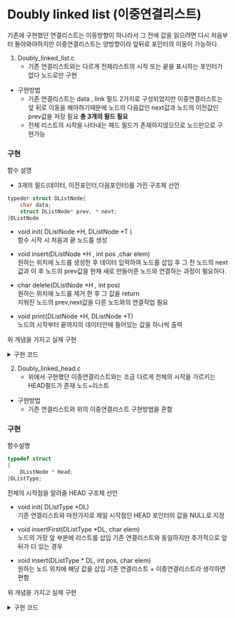 # Doubly linked list (이중연결리스트)

기존에 구현했던 연결리스트는 이동방향이 하나라서 그 전에 값을 읽으려면 다시 처음부터 돌아와야하지만 이중연결리스트는 양방향이라 앞뒤로 포인터의 이동이 가능하다.


1. Doubly_linked_list.c 
    - 기존 연결리스트와는 다르게 전체리스트의 시작 또는 끝을 표시하는 포인터가 없다 노드로만 구현
- 구현방법
    - 기존 연결리스트는 data , link 필드 2가지로 구성되었지만 이중연결리스트는 앞 뒤로 이동을 해야하기때문에 노드의 다음값인 next값과 노드의 이전값인 prev값을 저장 필요 **총 3개의 필드 필요**
    - 전체 리스트의 시작을 나타내는 헤드 필드가 존재하지않으므로 노드만으로 구현가능

### 구현 

함수 설명

- 3개의 필드(데이터, 이전포인터,다음포인터)를 가진 구조체 선언
```c++
typeder struct DListNode{
    char data;
    struct DListNode* prev, * next;
}DListNode
```

- void init( DListNode *H, DListNode *T )  
함수 시작 시 처음과 끝 노드를 생성

- void insert(DListNode *H , int pos ,char elem)  
원하는 위치에 노드를 생성한 후 데이터 입력하여 
노드를 삽입 후 그 전 노드의 next값과 이 후 노드의 prev값을 현재 새로 만들어준 노드와 연결하는 과정이 필요하다.

- char delete(DListNode *H , int pos)  
원하는 위치에 노드를 제거 한 후 그 값을 return   
지워진 노드의 prev,next값을 다른 노드와의 연결작업 필요

- void print(DListNode *H, DListNode *T)  
노드의 시작부터 끝까지의 데이터안에 들어있는 값을 하나씩 출력

위 개념을 가지고 실제 구현
<details>
<summary> 구현 코드 </summary>
<div markdown="1"> 

```c++
#include <stdio.h>
#include <stdlib.h>

typedef struct DListNode
{
    char data;
    struct DListNode* prev, * next;
}DListNode;


void init( DListNode *H, DListNode *T ){
    H->next = T;
    T->prev = H;
}

void insert(DListNode *H , int pos ,char elem){
    DListNode *p = H;
    for(int i=1; i< pos; i++){
        p = p->next;
    }
     DListNode *node = (DListNode*)malloc(sizeof(DListNode));
    node->data = elem;
    node->prev = p;
    node->next = p->next;
    p->next->prev = node;
    // node->next->prev = node;
    p->next = node;
}

char delete(DListNode *H , int pos){
    DListNode *p = H;
    for(int i=1; i<= pos; i++){
        p = p->next;
    }
    char temp = p->data; //임시로 저장
    p->prev->next = p->next;
    p->next->prev = p->prev;
    free(p);
    return temp; 
}

void print(DListNode *H, DListNode *T){
    for(DListNode *p = H->next; p!=T; p=p->next){
        printf(" %c <=>", p->data);
    }
    printf("\b\b\b   \n");
}


int main(){
    DListNode *H = (DListNode*)malloc(sizeof(DListNode));
    DListNode *T = (DListNode*)malloc(sizeof(DListNode));

    init(H,T); // 포인터는 이미 주소임

    insert(H, 1, 'A'); print(H,T);
    insert(H, 1, 'B'); print(H,T);
    insert(H, 2, 'C'); print(H,T);
    insert(H, 4, 'D'); print(H,T);
    getchar();

    printf("Delete node Number: ");
    int pos;
    scanf("%d ", &pos);
    printf("%c is deleted\n",delete(H, pos));
    print(H,T);

    return 0;
}

```

</div>
</details>

2. Doubly_linked_head.c
    - 위에서 구현했던 이중연결리스트와는 조금 다르게 전체의 시작을 가르키는 HEAD필드가 존재 노드+리스트
-  구현방법
    - 기존 연결리스트와 위의 이중연결리스트 구현방법을 혼합 
    
### 구현

함수설명  

```c++
typedef struct
{
    DListNode * Head;
}DListType;
```
전체의 시작점을 알려줄 HEAD 구조체 선언

- void init( DListType *DL)  
기존 연결리스트와 마찬가지로 제일 시작점인 HEAD 포인터의 값을 NULL로 지정

- void insertFirst(DListType *DL, char elem)  
노드의 가장 앞 부분에 리스트를 삽입 기존 연결리스트와 동일하지만 추가적으로 앞 뒤가 더 있는 경우

- void insert(DListType * DL, int pos, char elem)  
원하는 노드 위치에 해당 값을 삽입 기존 연결리스트 + 이중연결리스트라 생각하면 편함

위 개념을 가지고 실제 구현

<details>
<summary> 구현 코드 </summary>
<div markdown="1"> 

```c++
#include <stdio.h>
#include <stdlib.h>

typedef struct DListNode
{
    char data;
    struct DListNode* prev, * next;
}DListNode;

typedef struct
{
    DListNode * Head;
}DListType;


void init( DListType *DL){
    DL->Head = NULL;
}

void insertFirst(DListType *DL, char elem)
{
    DListNode *node = (DListNode*)malloc(sizeof(DListNode));
    DListNode *p = DL->Head;
    node->data = elem;
    node->prev = NULL;
    node->next = p;
    DL->Head = node;

    if(p!=NULL){
        p->prev = node;
    }
}

void insert(DListType * DL, int pos, char elem){
    DListNode *node = (DListNode*)malloc(sizeof(DListNode));
    DListNode *p = DL->Head;

    if(pos==1){
        insertFirst(DL, elem);
    }
    else{
        for(int i=1; i<pos; i++)
            p = p->next;
        node->data = elem;
        node->prev = p->prev;
        node->next = p;
        node->prev->next =node;
        node->next->prev = node;
        
    }
}

void print(DListType * DL){
    for(DListNode *p = DL->Head; p!=NULL; p=p->next){
        printf(" %c <=>", p->data);
    }
    printf("\b\b\b   \n");
}


int main(){
    DListType DL;
    init(&DL);
    insertFirst(&DL , 'A'); print(&DL);
    insertFirst(&DL , 'B'); print(&DL);
    insertFirst(&DL , 'C'); print(&DL);
    insertFirst(&DL , 'D'); print(&DL);
    getchar();

    printf("Insert G in pos 2\n");
    insert(&DL ,2 ,'G'); 
    getchar();
    print(&DL);
    getchar();
    
    printf("Insert D in pos 3\n");
    insert(&DL ,3 ,'D');
    getchar();
    print(&DL);
    getchar();

    printf("Insert B in pos 4\n");
    getchar();
    insert(&DL ,4 ,'B');
    print(&DL);

    return 0;
}

```

</div>
</details>

